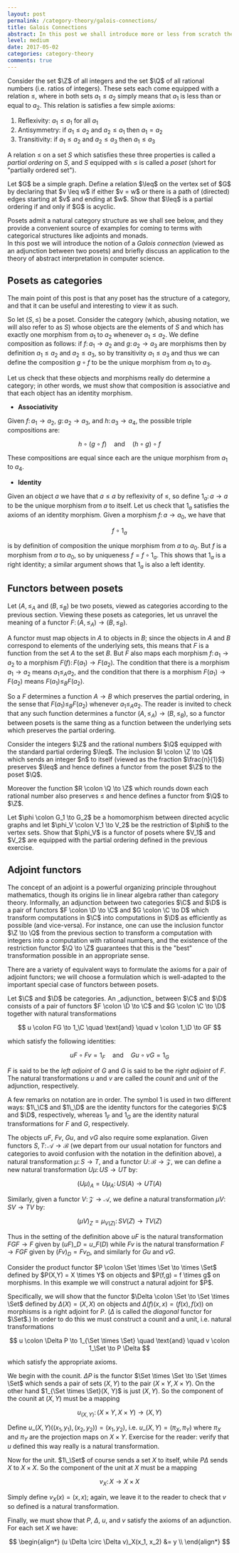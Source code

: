 ```yaml
---
layout: post
permalink: /category-theory/galois-connections/
title: Galois Connections
abstract: In this post we shall introduce more or less from scratch the concept of a Galois connection, developing the theory of posets and adjunctions along the way.
level: medium 
date: 2017-05-02
categories: category-theory 
comments: true
---
```


Consider the set $\Z$ of all integers and the set $\Q$ of all rational numbers (i.e. ratios of integers).
These sets each come equipped with a relation $\leq$, where in both sets $a_1 \leq a_2$ simply means that $a_1$ is less than or equal to $a_2$.
This relation is satisfies a few simple axioms:

1. Reflexivity: $a_1 \leq a_1$ for all $a_1$
2. Antisymmetry: if $a_1 \leq a_2$ and $a_2 \leq a_1$ then $a_1 = a_2$
3. Transitivity: if $a_1 \leq a_2$ and $a_2 \leq a_3$ then $a_1 \leq a_3$

A relation $\leq$ on a set $S$ which satisfies these three properties is called a *partial ordering* on $S$, and $S$ equipped with $\leq$ is called a *poset* (short for "partially ordered set").

<div class="exercise">
Let $G$ be a simple graph.
Define a relation $\leq$ on the vertex set of $G$ by declaring that $v \leq w$ if either $v = w$ or there is a path of (directed) edges starting at $v$ and ending at $w$.
Show that $\leq$ is a partial ordering if and only if $G$ is acyclic.
</div>

Posets admit a natural category structure as we shall see below, and they provide a convenient source of examples for coming to terms with categorical structures like adjoints and monads.  
In this post we will introduce the notion of a _Galois connection_ (viewed as an adjunction between two posets) and briefly discuss an application to the theory of abstract interpretation in computer science.

## Posets as categories

The main point of this post is that any poset has the structure of a category, and that it can be useful and interesting to view it as such.

So let $(S, \leq)$ be a poset.
Consider the category (which, abusing notation, we will also refer to as $S$) whose objects are the elements of $S$ and which has exactly one morphism from $a_1$ to $a_2$ whenever $a_1 \leq a_2$.
We define composition as follows: if $f \colon a_1 \to a_2$ and $g \colon a_2 \to a_3$ are morphisms then by definition $a_1 \leq a_2$ and $a_2 \leq a_3$, so by transitivity $a_1 \leq a_3$ and thus we can define the composition $g \circ f$ to be the unique morphism from $a_1$ to $a_3$.

Let us check that these objects and morphisms really do determine a category; in other words, we must show that composition is associative and that each object has an identity morphism.

- **Associativity**

Given $f \colon a_1 \to a_2$, $g \colon a_2 \to a_3$, and $h \colon a_3 \to a_4$, the possible triple compositions are:

$$
h \circ (g \circ f) \quad \text{and} \quad (h \circ g) \circ f
$$

These compositions are equal since each are the unique morphism from $a_1$ to $a_4$.

- **Identity**

Given an object $a$ we have that $a \leq a$ by reflexivity of $\leq$, so define $1_a \colon a \to a$ to be the unique morphism from $a$ to itself.
Let us check that $1_a$ satisfies the axioms of an identity morphism.
Given a morphism $f \colon a \to a_0$, we have that

$$
f \circ 1_a
$$

is by definition of composition the unique morphism from $a$ to $a_0$.
But $f$ is a morphism from $a$ to $a_0$, so by uniqueness $f = f \circ 1_a$.
This shows that $1_a$ is a right identity; a similar argument shows that $1_a$ is also a left identity.

## Functors between posets

Let $(A, \leq_A$ and $(B, \leq_B)$ be two posets, viewed as categories according to the previous section.
Viewing these posets as categories, let us unravel the meaning of a functor $F \colon (A, \leq_A) \to (B, \leq_B)$.

A functor must map objects in $A$ to objects in $B$; since the objects in $A$ and $B$ correspond to elements of the underlying sets, this means that $F$ is a function from the set $A$ to the set $B$.
But $F$ also maps each morphism $f \colon a_1 \to a_2$ to a morphism $F(f) \colon F(a_1) \to F(a_2)$.
The condition that there is a morphism $a_1 \to a_2$ means $a_1 \leq_A a_2$, and the condition that there is a morphism $F(a_1) \to F(a_2)$ means $F(a_1) \leq_B F(a_2)$.

So a $F$ determines a function $A \to B$ which preserves the partial ordering, in the sense that $F(a_1) \leq_B F(a_2)$ whenever $a_1 \leq_A a_2$.
The reader is invited to check that any such function determines a functor $(A, \leq_A) \to (B, \leq_B)$, so a functor between posets is the same thing as a function between the underlying sets which preserves the partial ordering.

<div class="example">
Consider the integers $\Z$ and the rational numbers $\Q$ equipped with the standard partial ordering $\leq$.
The inclusion $I \colon \Z \to \Q$ which sends an integer $n$ to itself (viewed as the fraction $\frac{n}{1}$) preserves $\leq$ and hence defines a functor from the poset $\Z$ to the poset $\Q$.

Moreover the function $R \colon \Q \to \Z$ which rounds down each rational number also preserves $\leq$ and hence defines a functor from $\Q$ to $\Z$.
</div>

<div class="exercise">
Let $\phi \colon G_1 \to G_2$ be a homomorphism between directed acyclic graphs and let $\phi_V \colon V_1 \to V_2$ be the restriction of $\phi$ to the vertex sets.
Show that $\phi_V$ is a functor of posets where $V_1$ and $V_2$ are equipped with the partial ordering defined in the previous exercise.
</div>

## Adjoint functors

The concept of an adjoint is a powerful organizing principle throughout mathematics, though its origins lie in linear algebra rather than category theory.
Informally, an adjunction between two categories $\C$ and $\D$ is a pair of functors $F \colon \D \to \C$ and $G \colon \C \to D$ which transform computations in $\C$ into computations in $\D$ as efficiently as possible (and vice-versa).
For instance, one can use the inclusion functor $\Z \to \Q$ from the previous section to transform a computation with integers into a computation with rational numbers, and the existence of the restriction functor $\Q \to \Z$ guarantees that this is the "best" transformation possible in an appropriate sense.

There are a variety of equivalent ways to formulate the axioms for a pair of adjoint functors; we will choose a formulation which is well-adapted to the important special case of functors between posets.

<div class="definition">
Let $\C$ and $\D$ be categories.  An _adjunction_ between $\C$ and $\D$ consists of a pair of functors $F \colon \D \to \C$ and $G \colon \C \to \D$ together with natural transformations

$$
u \colon FG \to 1_\C \quad \text{and} \quad v \colon 1_\D \to GF
$$

which satisfy the following identities:

$$
uF \circ Fv = 1_F \quad \text{and} \quad Gu \circ v G = 1_G
$$

$F$ is said to be the _left adjoint_ of $G$ and $G$ is said to be the _right adjoint_ of $F$.  The natural transformations $u$ and $v$ are called the _counit_ and _unit_ of the adjunction, respectively.
</div>

A few remarks on notation are in order.
The symbol $1$ is used in two different ways: $1\_\C$ and $1\_\D$ are the identity functors for the categories $\C$ and $\D$, respectively, whereas $1_F$ and $1_G$ are the identity natural transformations for $F$ and $G$, respectively.

The objects $uF$, $Fv$, $Gu$, and $vG$ also require some explanation.
Given functors $S, T \colon \mathcal{A} \to \mathcal{B}$ (we depart from our usual notation for functors and categories to avoid confusion with the notation in the definition above), a natural transformation $\mu \colon S \to T$, and a functor $U \colon \mathcal{B} \to \mathcal{Z}$, we can define a new natural transformation $U \mu \colon US \to UT$ by:

$$
(U \mu)_A = U \mu_A \colon US(A) \to UT(A)
$$

Similarly, given a functor $V \colon \mathcal{Z} \to \mathcal{A}$, we define a natural transformation $\mu V \colon SV \to TV$ by:

$$
(\mu V)_Z = \mu_{V(Z)} \colon SV(Z) \to TV(Z)
$$

Thus in the setting of the definition above $uF$ is the natural transformation $FGF \to F$ given by $(uF)\_D = u\_{F(D)}$ while $Fv$ is the natural transformation $F \to FGF$ given by $(Fv)_D = Fv_D$, and similarly for $Gu$ and $vG$.

<div class="example">
Consider the product functor $P \colon \Set \times \Set \to \times \Set$ defined by $P(X,Y) = X \times Y$ on objects and $P(f,g) = f \times g$ on morphisms.
In this example we will construct a natural adjoint for $P$.

Specifically, we will show that the functor $\Delta \colon \Set \to \Set \times \Set$ defined by $\Delta(X) = (X, X)$ on objects and $\Delta(f)(x, x) = (f(x), f(x))$ on morphisms is a right adjoint for $P$.
($\Delta$ is called the _diagonal_ functor for $\Set$.)
In order to do this we must construct a counit and a unit, i.e. natural transformations

$$
u \colon \Delta P \to 1_{\Set \times \Set} \quad \text{and} \quad v \colon 1_\Set \to P \Delta
$$

which satisfy the appropriate axioms.

We begin with the counit.
$\Delta P$ is the functor $\Set \times \Set \to \Set \times \Set$ which sends a pair of sets $(X, Y)$ to the pair $(X \times Y, X \times Y)$.
On the other hand $1_{\Set \times \Set}(X, Y)$ is just $(X, Y)$.
So the component of the counit at $(X,Y)$ must be a mapping

$$
u_{(X,Y)} \colon (X \times Y, X \times Y) \to (X, Y)
$$

Define $u\_{(X,Y)}((x_1, y_1), (x_2, y_2)) = (x_1, y_2)$, i.e. $u\_{(X,Y)} = (\pi_X, \pi_Y)$ where $\pi_X$ and $\pi_Y$ are the projection maps on $X \times Y$.
Exercise for the reader: verify that $u$ defined this way really is a natural transformation.

Now for the unit.
$1\_\Set$ of course sends a set $X$ to itself, while $P \Delta$ sends $X$ to $X \times X$.
So the component of the unit at $X$ must be a mapping

$$
v_X \colon X \to X \times X
$$

Simply define $v_X(x) = (x, x)$; again, we leave it to the reader to check that $v$ so defined is a natural transformation.

Finally, we must show that $P$, $\Delta$, $u$, and $v$ satisfy the axioms of an adjunction.
For each set $X$ we have:

$$
\begin{align*}
(u \Delta \circ \Delta v)_X(x_1, x_2) &= y \\
\end{align*}
$$
</div>
